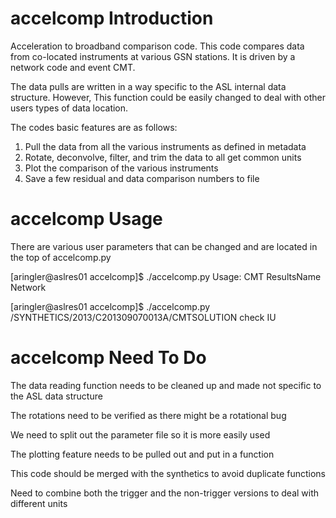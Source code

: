 accelcomp Introduction
=========

Acceleration to broadband comparison code.  This code compares data from co-located instruments
at various GSN stations.  It is driven by a network code and event CMT.

The data pulls are written in a way specific to the ASL internal data structure.  However,
This function could be easily changed to deal with other users types of data location.

The codes basic features are as follows:

1) Pull the data from all the various instruments as defined in metadata
2) Rotate, deconvolve, filter, and trim the data to all get common units
3) Plot the comparison of the various instruments
4) Save a few residual and data comparison numbers to file

accelcomp Usage
=========

There are various user parameters that can be changed and are located in the top of accelcomp.py

[aringler@aslres01 accelcomp]$ ./accelcomp.py 
Usage: CMT ResultsName Network

[aringler@aslres01 accelcomp]$ ./accelcomp.py /SYNTHETICS/2013/C201309070013A/CMTSOLUTION check IU


accelcomp Need To Do
=========

The data reading function needs to be cleaned up and made not specific to the ASL data structure

The rotations need to be verified as there might be a rotational bug

We need to split out the parameter file so it is more easily used

The plotting feature needs to be pulled out and put in a function

This code should be merged with the synthetics to avoid duplicate functions

Need to combine both the trigger and the non-trigger versions to deal with different units


